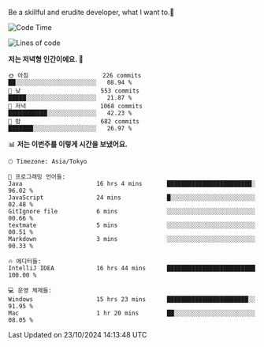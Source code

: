 Be a skillful and erudite developer, what I want to.👶

<!--START_SECTION:waka-->
![Code Time](http://img.shields.io/badge/Code%20Time-1%2C331%20hrs%2044%20mins-blue)

![Lines of code](https://img.shields.io/badge/%EC%A0%80%EB%8A%94%20%EC%97%AC%ED%83%9C%EA%B9%8C%EC%A7%80%20-883.2%20thousand%20%EC%A4%84%EC%9D%98%20%EC%BD%94%EB%93%9C%EB%A5%BC%20%EC%9E%91%EC%84%B1%ED%96%88%EC%96%B4%EC%9A%94.-blue)

**저는 저녁형 인간이에요. 🦉** 

```text
🌞 아침                     226 commits         ██░░░░░░░░░░░░░░░░░░░░░░░   08.94 % 
🌆 낮　                     553 commits         █████░░░░░░░░░░░░░░░░░░░░   21.87 % 
🌃 저녁                     1068 commits        ███████████░░░░░░░░░░░░░░   42.23 % 
🌙 밤　                     682 commits         ███████░░░░░░░░░░░░░░░░░░   26.97 % 
```


📊 **저는 이번주를 이렇게 시간을 보냈어요.** 

```text
🕑︎ Timezone: Asia/Tokyo

💬 프로그래밍 언어들: 
Java                     16 hrs 4 mins       ████████████████████████░   96.02 % 
JavaScript               24 mins             █░░░░░░░░░░░░░░░░░░░░░░░░   02.48 % 
GitIgnore file           6 mins              ░░░░░░░░░░░░░░░░░░░░░░░░░   00.66 % 
textmate                 5 mins              ░░░░░░░░░░░░░░░░░░░░░░░░░   00.51 % 
Markdown                 3 mins              ░░░░░░░░░░░░░░░░░░░░░░░░░   00.33 % 

🔥 에디터들: 
IntelliJ IDEA            16 hrs 44 mins      █████████████████████████   100.00 % 

💻 운영 체제들: 
Windows                  15 hrs 23 mins      ███████████████████████░░   91.95 % 
Mac                      1 hr 20 mins        ██░░░░░░░░░░░░░░░░░░░░░░░   08.05 % 
```


 Last Updated on 23/10/2024 14:13:48 UTC
<!--END_SECTION:waka-->
